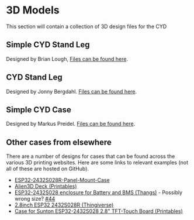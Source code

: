 # 3D Models

This section will contain a collection of 3D design files for the CYD

## Simple CYD Stand Leg

Designed by Brian Lough,
[Files can be found here](/3dModels/Simple_CYD_Stand_Leg).

## CYD Stand Leg

Designed by Jonny Bergdahl.
[Files can be found here](/3DModels/Jonnys_CYD_Stand_Leg).

## Simple CYD Case 

Designed by Markus Preidel. 
[Files can be found here](/3dModels/Markus_CYD_Simple_Case).

## Other cases from elsewhere

There are a number of designs for cases that can be found across the various 3D printing websites. Here are some links to relevant examples (not all of these are hosted on GitHub).

- [ESP32-2432S028R-Panel-Mount-Case](https://github.com/clowrey/ESP32-2432S028R-Panel-Mount-Case)
- [Alien3D Deck (Printables)](https://www.printables.com/model/310352/)
- [ESP32-2432S028 enclosure for Battery and BMS
(Thangs)](https://thangs.com/designer/dimosram/3d-model/ESP32-2432S028%20enclosure%20for%20Battery%20and%20BMS-788656) - Possibly wrong size? [#44](https://github.com/witnessmenow/ESP32-Cheap-Yellow-Display/issues/44)
- [2.8inch ESP32 2432S028R (Thingiverse)](https://www.thingiverse.com/thing:5990927)
- [Case for Sunton ESP32-2432S028 2.8" TFT-Touch Board (Printables)](https://www.printables.com/model/519913-case-for-sunton-esp32-2432s028-28-tft-touch-board)
